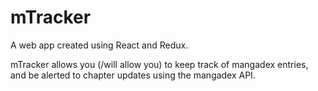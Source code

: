 # mTracker

A web app created using React and Redux. 

mTracker allows you (/will allow you) to keep track of mangadex entries, and be alerted to chapter updates using the mangadex API.
